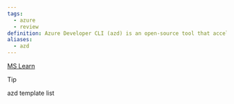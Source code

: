 ```yaml
---
tags:
  - azure
  - review
definition: Azure Developer CLI (azd) is an open-source tool that accelerates the time it takes for you to get your application from local development environment to Azure.
aliases:
  - azd
---
```

[MS Learn](https://learn.microsoft.com/en-us/azure/developer/azure-developer-cli/overview)

> [!tip] 
>   azd template list
